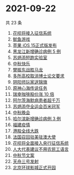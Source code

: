# 2021-09-22

共 23 条

<!-- BEGIN ZHIHUSEARCH -->
<!-- 最后更新时间 Wed Sep 22 2021 17:10:51 GMT+0800 (China Standard Time) -->
1. [花呗将接入征信系统](https://www.zhihu.com/search?q=花呗)
1. [鱿鱼游戏](https://www.zhihu.com/search?q=鱿鱼游戏)
1. [苹果 iOS 15正式版发布](https://www.zhihu.com/search?q=ios15)
1. [黑龙江新增确诊病例 5 例](https://www.zhihu.com/search?q=黑龙江新增)
1. [苏炳添短跑实验室](https://www.zhihu.com/search?q=苏炳添)
1. [中秋快乐](https://www.zhihu.com/search?q=中秋节)
1. [樊振东战胜马龙](https://www.zhihu.com/search?q=樊振东)
1. [多所高校取消博士论文要求](https://www.zhihu.com/search?q=博士论文)
1. [阴阳师玩家送锦旗](https://www.zhihu.com/search?q=阴阳师)
1. [原神心海传说任务](https://www.zhihu.com/search?q=原神)
1. [瑞幸咖啡股价涨 10 倍](https://www.zhihu.com/search?q=瑞幸)
1. [阿尔茨海默病患者超千万](https://www.zhihu.com/search?q=阿尔茨海默)
1. [苏炳添夺全运会百米冠军](https://www.zhihu.com/search?q=苏炳添)
1. [中秋晚会](https://www.zhihu.com/search?q=中秋晚会)
1. [哈尔滨新增确诊病例 3 例](https://www.zhihu.com/search?q=黑龙江新增)
1. [福建疫情](https://www.zhihu.com/search?q=福建疫情)
1. [港股全线大跌](https://www.zhihu.com/search?q=港股暴跌)
1. [法国召回驻美驻澳大使](https://www.zhihu.com/search?q=法国召回驻美国和驻澳大利亚大使)
1. [花呗将全面接入央行征信系统](https://www.zhihu.com/search?q=花呗)
1. [人大代表建议不用农民工语言](https://www.zhihu.com/search?q=农民工语言)
1. [中秋节文案](https://www.zhihu.com/search?q=中秋节文案)
1. [天舟三号发射](https://www.zhihu.com/search?q=天舟三号)
1. [北京环球影城正式开园](https://www.zhihu.com/search?q=北京环球影城)
<!-- END ZHIHUSEARCH -->
